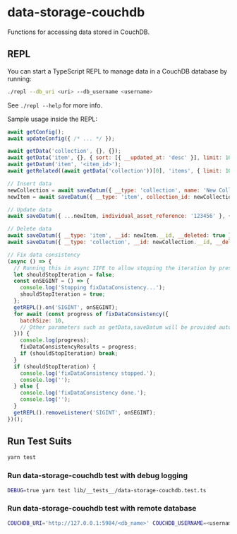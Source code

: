 # data-storage-couchdb

Functions for accessing data stored in CouchDB.

## REPL

You can start a TypeScript REPL to manage data in a CouchDB database by running:

```bash
./repl --db_uri <uri> --db_username <username>
```

See `./repl --help` for more info.

Sample usage inside the REPL:

```js
await getConfig();
await updateConfig({ /* ... */ });

await getData('collection', {}, {});
await getData('item', {}, { sort: [{ __updated_at: 'desc' }], limit: 10 });
await getDatum('item', '<item_id>');
await getRelated((await getData('collection'))[0], 'items', { limit: 10 });

// Insert data
newCollection = await saveDatum({ __type: 'collection', name: 'New Collection', icon_name: 'box', icon_color: 'gray', collection_reference_number: '1' });
newItem = await saveDatum({ __type: 'item', collection_id: newCollection.__id, name: 'New Item', icon_name: 'box', icon_color: 'gray', model_name: 'New Item Model' });

// Update data
await saveDatum({ ...newItem, individual_asset_reference: '123456' }, { ignoreConflict: true });

// Delete data
await saveDatum({ __type: 'item', __id: newItem.__id, __deleted: true }, { ignoreConflict: true });
await saveDatum({ __type: 'collection', __id: newCollection.__id, __deleted: true }, { ignoreConflict: true });

// Fix data consistency
(async () => {
  // Running this in async IIFE to allow stopping the iteration by pressing Ctrl+C
  let shouldStopIteration = false;
  const onSEGINT = () => {
    console.log('Stopping fixDataConsistency...');
    shouldStopIteration = true;
  };
  getREPL().on('SIGINT', onSEGINT);
  for await (const progress of fixDataConsistency({
    batchSize: 10,
    // Other parameters such as getData,saveDatum will be provided automatically buy the REPL
  })) {
    console.log(progress);
    fixDataConsistencyResults = progress;
    if (shouldStopIteration) break;
  }
  if (shouldStopIteration) {
    console.log('fixDataConsistency stopped.');
    console.log('');
  } else {
    console.log('fixDataConsistency done.');
    console.log('');
  }
  getREPL().removeListener('SIGINT', onSEGINT);
})();
```

## Run Test Suits

```bash
yarn test
```

### Run data-storage-couchdb test with debug logging

```bash
DEBUG=true yarn test lib/__tests__/data-storage-couchdb.test.ts
```

### Run data-storage-couchdb test with remote database

```bash
COUCHDB_URI='http://127.0.0.1:5984/<db_name>' COUCHDB_USERNAME=<username> COUCHDB_PASSWORD=<password> yarn test lib/__tests__/data-storage-couchdb.test.ts --runInBand
```
